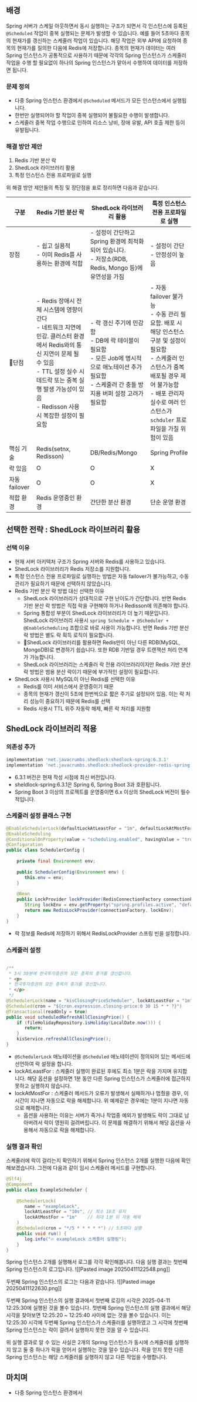 
## 배경
Spring 서버가 스케일 아웃하면서 동시 실행하는 구조가 되면서 각 인스턴스에 등록된 `@Scheduled` 작업이 중복 실행되는 문제가 발생할 수 있습니다. 예를 들어 5초마다 종목의 현재가를 갱신하는 스케줄러 작업이 있습니다. 해당 작업은 외부 API에 요청하여 종목의 현재가를 질의한 다음에 Redis에 저장합니다. 종목의 현재가 데이터는 여러 Spring 인스턴스가 공통적으로 사용하기 때문에 각각의 Spring 인스턴스가 스케줄러 작업을 수행 할 필요없이 하나의 Spring 인스턴스가 맡아서 수행하여 데이터를 저장하면 됩니다.

### 문제 정의
- 다중 Spring 인스턴스 환경에서 `@Scheduled` 메서드가 모든 인스턴스에서 실행됩니다.
- 한번만 실행되어야 할 작업이 중복 실행되어 불필요한 수행이 발생합니다.
- 스케줄러 중복 작업 수행으로 인하여 리소스 낭비, 장애 유발, API 호출 제한 등이 유발됩니다.

### 해결 방안 제안
1. Redis 기반 분산 락
2. ShedLock 라이브러리 활용
3. 특정 인스턴스 전용 프로파일로 실행

위 해결 방안 제안들의 특징 및 장단점을 표로 정리하면 다음과 같습니다.

| 구분          | Redis 기반 분산 락                                                                                                                                          | ShedLock 라이브러리 활용                                                                                   | 특정 인스턴스 전용 프로파일로 실행                                                                                                                               |
| ----------- | ------------------------------------------------------------------------------------------------------------------------------------------------------ | --------------------------------------------------------------------------------------------------- | ------------------------------------------------------------------------------------------------------------------------------------------------- |
| 장점          | - 쉽고 실용적<br>- 이미 Redis를 사용하는 환경에 적합                                                                                                                    | - 설정이 간단하고 Spring 환경에 최적화되어 있습니다.  <br>- 저장소(RDB, Redis, Mongo 등)에 유연성을 가짐                          | - 설정이 간단<br>- 안정성이 높음                                                                                                                             |
| 단점         | - Redis 장애시 전체 시스템에 영향이 간다<br>- 네트워크 지연에 민감. 클러스터 환경에서 Redis와의 통신 지연이 문제 될 수 있음<br>- TTL 설정 실수 시 데드락 또는 중복 실행 발생 가능성이 있음<br>- Redisson 사용시 복잡한 설정이 필요함 | - 락 갱신 주기에 민감함<br>- DB에 락 테이블이 필요함<br>- 모든 Job에 명시적으로 애노테이션 추가 필요함<br>- 스케줄러 간 충돌 방지용 버퍼 설정 고려가 필요함 | - 자동 failover 불가능<br>- 수동 관리 필요함. 배포 시 해당 인스턴스 구분 및 설정이 필요함<br>- 스케줄러 인스턴스가 중복 배포될 경우 제어 불가능함<br>- 배포 관리자 실수로 여러 인스턴스가 `schduler` 프로파일을 가질 위험이 있음 |
| 핵심 기술       | Redis(setnx, Redisson)                                                                                                                                 | DB/Redis/Mongo                                                                                      | Spring Profile                                                                                                                                    |
| 락 있음        | O                                                                                                                                                      | O                                                                                                   | X                                                                                                                                                 |
| 자동 failover | O                                                                                                                                                      | O                                                                                                   | X                                                                                                                                                 |
| 적합 환경       | Redis 운영중인 환경                                                                                                                                          | 간단한 분산 환경                                                                                           | 단순 운영 환경                                                                                                                                          |

## 선택한 전략 : ShedLock 라이브러리 활용
### 선택 이유
- 현재 서버 아키텍처 구조가 Spring 서버와 Redis를 사용하고 있습니다.
- ShedLock 라이브러리가 Redis 저장소를 지원합니다.
- 특정 인스턴스 전용 프로파일로 실행하는 방법은 자동 failover가 불가능하고, 수동 관리가 필요하기 때문에 선택하지 않았습니다.
- Redis 기반 분산 락 방법 대신 선택한 이유
	- ShedLock 라이브러리가 상대적으로 구현 난이도가 간단합니다. 반면 Redis 기반 분산 락 방법은 직접 락을 구현해야 하거나 Redisson에 의존해야 합니다.
	- Spring 통합성 부분이 ShedLock 라이브러리가 더 높기 때문입니다. ShedLock 라이브러리 사용시 `spring Schedule + @Scheduler + @EnableScheduling` 조합으로 바로 사용이 가능합니다. 반면 Redis 기반 분산 락 방법은 별도 락 흭득 로직이 필요합니다.
	- ShedLock 라이브러리를 활용하면 Redis만이 아닌 다른 RDB(MySQL, MongoDB)로 변경하기 쉽습니다. 또한 RDB 기반일 경우 트랜잭션 처리 연계가 가능합니다.
	- ShedLock 라이브러리는 스케줄러 락 전용 라이브러리이지만 Redis 기반 분산 락 방법은 범용 분산 락이기 때문에 부가적인 설정이 필요합니다.
- ShedLock 사용시 MySQL이 아닌 Redis를 선택한 이유
	- Redis를 이미 서비스에서 운영중이기 때문
	- 종목의 현재가 갱신이 5초에 한번씩으로 짧은 주기로 설정되어 있음. 이는 락 처리 성능이 중요하기 때문에 Redis를 선택
	- Redis 사용시 TTL 위주 자동락 해제, 빠른 락 처리를 지원함


## ShedLock 라이브러리 적용
### 의존성 추가
```gradle
implementation 'net.javacrumbs.shedlock:shedlock-spring:6.3.1'  
implementation 'net.javacrumbs.shedlock:shedlock-provider-redis-spring:6.3.1'
```
- 6.3.1 버전은 현재 작성 시점에 최신 버전입니다.
- sheldlock-spring:6.3.1은 Spring 6, Spring Boot 3과 호환됩니다.
- Spring Boot 3 이상의 프로젝트를 운영중이면 6.x 이상의 ShedLock 버전이 필수적입니다.

### 스케줄러 설정 클래스 구현
```java
@EnableSchedulerLock(defaultLockAtLeastFor = "1m", defaultLockAtMostFor = "1m")  
@EnableScheduling  
@ConditionalOnProperty(value = "scheduling.enabled", havingValue = "true", matchIfMissing = true)  
@Configuration  
public class SchedulerConfig {  
  
    private final Environment env;  
  
    public SchedulerConfig(Environment env) {  
       this.env = env;  
    }  
  
    @Bean  
    public LockProvider lockProvider(RedisConnectionFactory connectionFactory) {  
       String lockEnv = env.getProperty("spring.profiles.active", "default");  
       return new RedisLockProvider(connectionFactory, lockEnv);  
    }  
}
```
- 락 정보를 Redis에 저장하기 위해서 RedisLockProvider 스프링 빈을 설정합니다.


### 스케줄러 설정
```java
  
/**  
 * 3시 30분에 한국투자증권의 모든 종목의 종가를 갱신합니다.  
 * <p>  
 * 한국투자증권의 모든 종목의 종가를 갱신합니다.  
 * </p>  
 */  
@SchedulerLock(name = "kisClosingPriceScheduler", lockAtLeastFor = "1m", lockAtMostFor = "1m")  
@Scheduled(cron = "${cron.expression.closing-price:0 30 15 * * ?}")  
@Transactional(readOnly = true)  
public void scheduledRefreshAllClosingPrice() {  
    if (fileHolidayRepository.isHoliday(LocalDate.now())) {  
       return;  
    }  
    kisService.refreshAllClosingPrice();  
}
```
- `@SchedulerLock` 애노테이션을 `@Scheduled` 애노테이션이 정의되어 있는 메서드에 선언하여 락 설정을 합니다.
- lockAtLeastFor : 스케줄러 실행이 완료된 후에도 최소 1분은 락을 가지며 유지합니다. 해당 옵션을 설정하면 1분 동안 다른 Spring 인스턴스가 스케줄러에 접근하지 못하고 실행하지 않습니다.
- lockAtMostFor : 스케줄러 메서드가 오류가 발생해서 실패하거나 멈췄을 경우, 이 시간이 지나면 자동으로 락을 해제합니다. 위 예제같은 경우에는 1분이 지나면 자동으로 해제합니다.
	- 옵션을 사용하는 이유는 서버가 죽거나 작업중 예외가 발생해도 락이 그대로 남아버려서 락이 영원히 걸려버립니다. 이 문제를 해결하기 위해서 해당 옵션을 사용해서 자동으로 락을 해제합니다.

### 실행 결과 확인
스케줄러에 락이 걸리는지 확인하기 위해서 Spring 인스턴스 2개를 실행한 다음에 확인해보겠습니다. 그전에 다음과 같이 임시 스케줄러 메서드를 구현합니다.
```java
@Slf4j  
@Component  
public class ExampleScheduler {  
  
    @SchedulerLock(  
       name = "exampleLock",  
       lockAtLeastFor = "10s", // 최소 10초 유지  
       lockAtMostFor = "1m"    // 최대 1분 뒤 자동 해제  
    )  
    @Scheduled(cron = "*/5 * * * * *") // 5초마다 실행  
    public void run() {  
       log.info("🔥 exampleLock 스케줄러 실행됨");  
    }  
}
```

Spring 인스턴스 2개를 실행해서 로그를 각각 확인해봅니다.
다음 실행 결과는 첫번째 Spring 인스턴스의 로그입니다.
![[Pasted image 20250411122548.png]]

두번째 Spring 인스턴스의 로그는 다음과 같습니다.
![[Pasted image 20250411122630.png]]

두번째 Spring 인스턴스의 실행 결과에서 첫번째 로깅의 시각은 2025-04-11 12:25:30에 실행된 것을 볼수 있습니다. 첫번째 Spring 인스턴스의 실행 결과에서 해당 시각을 찾아보면 12:25:20 ~ 12:25:40 사이에 없는 것을 볼수 있습니다. 이는 12:25:30 시각에 두번째 Spring 인스턴스가 스케줄러를 실행하였고 그 시각에 첫번째 Spring 인스턴스는 락이 걸려서 실행하지 못한 것을 알 수 있습니다.

위 실행 결과로 알 수 있는 사실은 2개의 Spring 인스턴스가 동시에 스케줄러를 실행하지 않고 둘 중 하나가 락을 얻어서 실행하는 것을 알수 있습니다. 락을 얻지 못한 다른 Spring 인스턴스는 해당 스케줄러를 실행하지 않고 다른 작업을 수행합니다.

## 마치며
- 다중 Spring 인스턴스 환경에서 